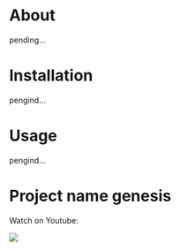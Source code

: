 # About

pending...

# Installation

pengind...

# Usage

pengind...

# Project name genesis

Watch on Youtube:

[![](http://i1.ytimg.com/vi/Xs46Zq6I7-E/default.jpg)](http://www.youtube.com/watch?v=l12Csc_lW0Q)